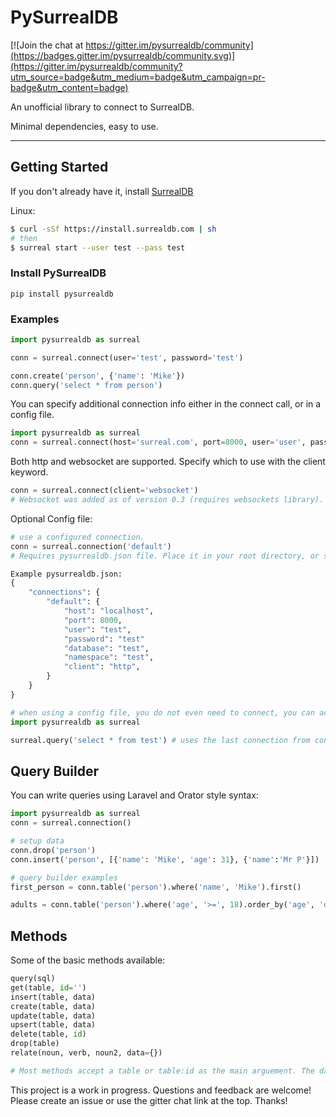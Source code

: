 # PySurrealDB

[![Join the chat at https://gitter.im/pysurrealdb/community](https://badges.gitter.im/pysurrealdb/community.svg)](https://gitter.im/pysurrealdb/community?utm_source=badge&utm_medium=badge&utm_campaign=pr-badge&utm_content=badge)

An unofficial library to connect to SurrealDB.

Minimal dependencies, easy to use.

---
## Getting Started

If you don't already have it, install [SurrealDB](https://surrealdb.com/docs/start/installation)

Linux: 
``` bash
$ curl -sSf https://install.surrealdb.com | sh
# then
$ surreal start --user test --pass test
```


### Install PySurrealDB
```
pip install pysurrealdb
```


### Examples

```python
import pysurrealdb as surreal

conn = surreal.connect(user='test', password='test')

conn.create('person', {'name': 'Mike'})
conn.query('select * from person')
```

You can specify additional connection info either in the connect call, or in a config file.

```python
import pysurrealdb as surreal
conn = surreal.connect(host='surreal.com', port=8000, user='user', password='pass', database='db', namespace='ns')
```

Both http and websocket are supported. Specify which to use with the client keyword.
```python
conn = surreal.connect(client='websocket')
# Websocket was added as of version 0.3 (requires websockets library). Try http if you run into issues, and please report any bugs you find!
```

Optional Config file:
```python
# use a configured connection. 
conn = surreal.connection('default')
# Requires pysurrealdb.json file. Place it in your root directory, or specify the file location with the env variable 'PYSURREALDB_CONFIG'.

Example pysurrealdb.json:
{
    "connections": {
        "default": {
            "host": "localhost",
            "port": 8000,
            "user": "test",
            "password": "test"
            "database": "test",
            "namespace": "test",
            "client": "http",
        }
    }
}

# when using a config file, you do not even need to connect, you can access most functions directly:
import pysurrealdb as surreal

surreal.query('select * from test') # uses the last connection from connect() or the default connection if connect() has not been called.
```


## Query Builder

You can write queries using Laravel and Orator style syntax:
```python
import pysurrealdb as surreal
conn = surreal.connection()

# setup data
conn.drop('person')
conn.insert('person', [{'name': 'Mike', 'age': 31}, {'name':'Mr P'}])

# query builder examples
first_person = conn.table('person').where('name', 'Mike').first()

adults = conn.table('person').where('age', '>=', 18).order_by('age', 'desc').limit(10).get()
```

## Methods
Some of the basic methods available:
```python
query(sql)
get(table, id='')
insert(table, data)
create(table, data)
update(table, data)
upsert(table, data)
delete(table, id)
drop(table)
relate(noun, verb, noun2, data={})

# Most methods accept a table or table:id as the main arguement. The data is also checked for an ID when relevant.
```


This project is a work in progress. Questions and feedback are welcome! Please create an issue or use the gitter chat link at the top. Thanks!
